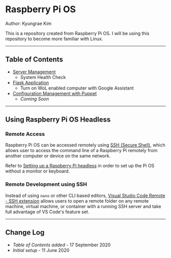 # Raspberry Pi OS

Author: Kyungrae Kim

This is a repository created from Raspberry Pi OS. I will be using this repository to become more familiar with Linux.

---

## Table of Contents

* [Server Management](/scripts)
  * System Health Check
* [Flask Application](/flask_app)
  * Turn on WoL enabled computer with Google Assistant
* [Configuration Management with Puppet](/#)
  * _Coming Soon_

---

## Using Raspberry Pi OS Headless

### Remote Access

Raspberry Pi OS can be accessed remotely using [SSH (Secure Shell)](https://www.raspberrypi.org/documentation/remote-access/ssh/README.md), which allows user to access the command line of a Raspberry Pi remotely from another computer or device on the same network.

Refer to [Setting up a Raspberry Pi headless](https://www.raspberrypi.org/documentation/configuration/wireless/headless.md) in order to set up the Pi OS without a monitor or keyboard.

### Remote Development using SSH

Instead of using ```nano``` or other CLI based editors, [Visual Studio Code Remote - SSH extension](https://code.visualstudio.com/docs/remote/ssh) allows users to open a remote folder on any remote machine, virtual machine, or container with a running SSH server and take full advantage of VS Code's feature set.

---

## Change Log

* *Table of Contents added* - 17 September 2020
* *Initial setup* - 11 June 2020
